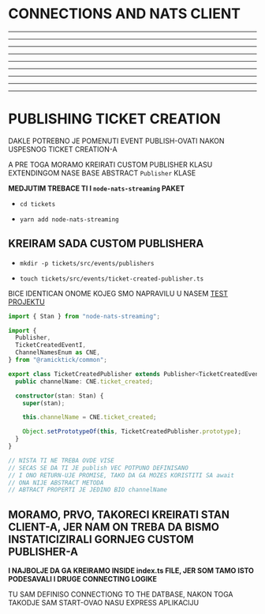 # CONNECTIONS AND NATS CLIENT








***
***
***
***
***
***
***
***
***

# PUBLISHING TICKET CREATION

DAKLE POTREBNO JE POMENUTI EVENT PUBLISH-OVATI NAKON USPESNOG TICKET CREATION-A

A PRE TOGA MORAMO KREIRATI CUSTOM PUBLISHER KLASU EXTENDINGOM NASE BASE ABSTRACT `Publisher` KLASE

**MEDJUTIM TREBACE TI I `node-nats-streaming` PAKET**

- `cd tickets`

- `yarn add node-nats-streaming`

## KREIRAM SADA CUSTOM PUBLISHERA

- `mkdir -p tickets/src/events/publishers`

- `touch tickets/src/events/ticket-created-publisher.ts`

BICE IDENTICAN ONOME KOJEG SMO NAPRAVILU U NASEM [TEST PROJEKTU](nats_test_project/src/publisher.ts)

```ts
import { Stan } from "node-nats-streaming";

import {
  Publisher,
  TicketCreatedEventI,
  ChannelNamesEnum as CNE,
} from "@ramicktick/common";

export class TicketCreatedPublisher extends Publisher<TicketCreatedEventI> {
  public channelName: CNE.ticket_created;

  constructor(stan: Stan) {
    super(stan);

    this.channelName = CNE.ticket_created;

    Object.setPrototypeOf(this, TicketCreatedPublisher.prototype);
  }
}

// NISTA TI NE TREBA OVDE VISE
// SECAS SE DA TI JE publish VEC POTPUNO DEFINISANO
// I ONO RETURN-UJE PROMISE, TAKO DA GA MOZES KORISTITI SA await
// ONA NIJE ABSTRACT METODA
// ABTRACT PROPERTI JE JEDINO BIO channelName
```

## MORAMO, PRVO, TAKORECI KREIRATI STAN CLIENT-A, JER NAM ON TREBA DA BISMO INSTATICIZIRALI GORNJEG CUSTOM PUBLISHER-A

**I NAJBOLJE DA GA KREIRAMO INSIDE index.ts FILE, JER SOM TAMO ISTO PODESAVALI I DRUGE CONNECTING LOGIKE**

TU SAM DEFINISO CONNECTIONG TO THE DATBASE, NAKON TOGA TAKODJE SAM START-OVAO NASU EXPRESS APLIKACIJU




